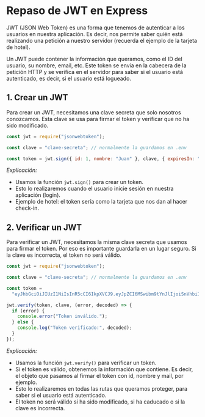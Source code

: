 # Repaso de JWT en Express

JWT (JSON Web Token) es una forma que tenemos de autenticar a los usuarios en nuestra aplicación. Es decir, nos permite saber quién está realizando una petición a nuestro servidor (recuerda el ejemplo de la tarjeta de hotel).

Un JWT puede contener la información que queramos, como el ID del usuario, su nombre, email, etc. Este token se envía en la cabecera de la petición HTTP y se verifica en el servidor para saber si el usuario está autenticado, es decir, si el usuario está logueado.

## 1. Crear un JWT

Para crear un JWT, necesitamos una clave secreta que solo nosotros conozcamos. Esta clave se usa para firmar el token y verificar que no ha sido modificado.

```js
const jwt = require("jsonwebtoken");

const clave = "clave-secreta"; // normalmente la guardamos en .env

const token = jwt.sign({ id: 1, nombre: "Juan" }, clave, { expiresIn: "1h" }); // ¡ya tenemos nuestro token!
```

_Explicación:_

- Usamos la función `jwt.sign()` para crear un token.
- Esto lo realizaremos cuando el usuario inicie sesión en nuestra aplicación (login).
- Ejemplo de hotel: el token sería como la tarjeta que nos dan al hacer check-in.

## 2. Verificar un JWT

Para verificar un JWT, necesitamos la misma clave secreta que usamos para firmar el token. Por eso es importante guardarla en un lugar seguro. Si la clave es incorrecta, el token no será válido.

```js
const jwt = require("jsonwebtoken");

const clave = "clave-secreta"; // normalmente la guardamos en .env

const token =
  "eyJhbGciOiJIUzI1NiIsInR5cCI6IkpXVCJ9.eyJpZCI6MSwibm9tYnJlIjoiSnVhbiIsImlhdCI6MTYxNjIzOTAyMn0.SflKxwRJSMeKKF2QT4fwpMeJf36POk6yJV_adQssw5c";

jwt.verify(token, clave, (error, decoded) => {
  if (error) {
    console.error("Token inválido.");
  } else {
    console.log("Token verificado:", decoded);
  }
});
```

_Explicación:_
- Usamos la función `jwt.verify()` para verificar un token.
- Si el token es válido, obtenemos la información que contiene. Es decir, el objeto que pasamos al firmar el token con id, nombre y mail, por ejemplo.
- Esto lo realizaremos en todas las rutas que queramos proteger, para saber si el usuario está autenticado.
- El token no será válido si ha sido modificado, si ha caducado o si la clave es incorrecta.